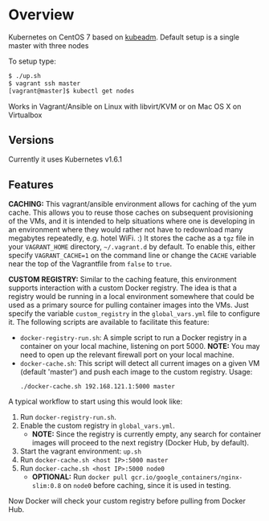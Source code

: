# Overview
Kubernetes on CentOS 7 based on [kubeadm](http://kubernetes.io/docs/admin/kubeadm/).
Default setup is a single master with three nodes

To setup type:

```bash
$ ./up.sh
$ vagrant ssh master
[vagrant@master]$ kubectl get nodes
```

Works in Vagrant/Ansible on Linux with libvirt/KVM or on Mac OS X on Virtualbox

## Versions
Currently it uses Kubernetes v1.6.1

## Features

**CACHING:** This vagrant/ansible environment allows for caching of the yum
cache. This allows you to reuse those caches on subsequent provisioning of the
VMs, and it is intended to help situations where one is developing in an
environment where they would rather not have to redownload many megabytes
repeatedly, e.g. hotel WiFi. :)  It stores the cache as a `tgz` file in your
`VAGRANT_HOME` directory, `~/.vagrant.d` by default. To enable this, either
specify `VAGRANT_CACHE=1` on the command line or change the `CACHE` variable
near the top of the Vagrantfile from `false` to `true`.

**CUSTOM REGISTRY:** Similar to the caching feature, this environment supports
interaction with a custom Docker registry. The idea is that a registry would
be running in a local environment somewhere that could be used as a primary
source for pulling container images into the VMs. Just specify the variable
`custom_registry` in the `global_vars.yml` file to configure it. The following
scripts are available to facilitate this feature:

 * `docker-registry-run.sh`: A simple script to run a Docker registry in a
   container on your local machine, listening on port 5000. **NOTE:** You may
   need to open up the relevant firewall port on your local machine.
 * `docker-cache.sh`: This script will detect all current images on a given VM
   (default 'master') and push each image to the custom registry. Usage:
   ```
   ./docker-cache.sh 192.168.121.1:5000 master
   ```

A typical workflow to start using this would look like:

 1. Run `docker-registry-run.sh`.
 2. Enable the custom registry in `global_vars.yml`.
    * **NOTE:** Since the registry is currently empty, any search for container
      images will proceed to the next registry (Docker Hub, by default).
 3. Start the vagrant environment: `up.sh`
 4. Run `docker-cache.sh <host IP>:5000 master`
 5. Run `docker-cache.sh <host IP>:5000 node0`
    * **OPTIONAL:** Run `docker pull gcr.io/google_containers/nginx-slim:0.8`
      on `node0` before caching, since it is used in testing.

Now Docker will check your custom registry before pulling from Docker Hub.
